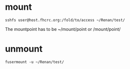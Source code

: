 # mount

    sshfs user@host.fhcrc.org:/fold/to/access ~/Renan/test/

The mountpoint has to be ~/mount/point or /mount/point/

# unmount

    fusermount -u ~/Renan/test/

